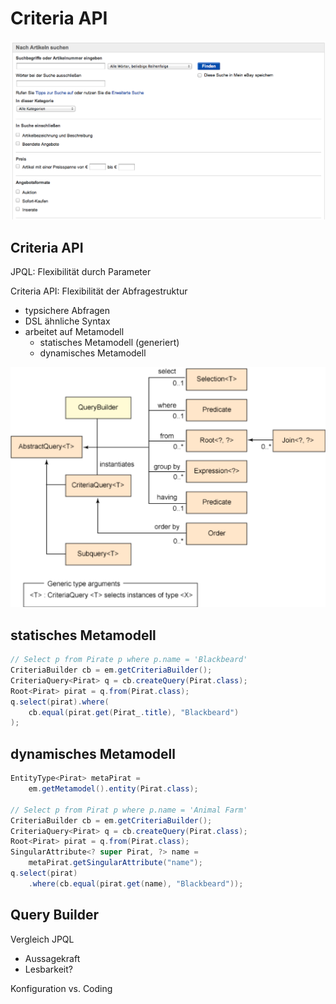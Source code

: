 # Criteria API


![Wozu?](img/criteria-api-motivation.png)


## Criteria API

JPQL: Flexibilität durch Parameter

Criteria API: Flexibilität der Abfragestruktur
* typsichere Abfragen
* DSL ähnliche Syntax
* arbeitet auf Metamodell
    * statisches Metamodell (generiert)
    * dynamisches Metamodell


![Criteria API](img/criteria_api.png)


## statisches Metamodell

```java
// Select p from Pirate p where p.name = 'Blackbeard'
CriteriaBuilder cb = em.getCriteriaBuilder();
CriteriaQuery<Pirat> q = cb.createQuery(Pirat.class);
Root<Pirat> pirat = q.from(Pirat.class);
q.select(pirat).where(
    cb.equal(pirat.get(Pirat_.title), "Blackbeard")
);
```


## dynamisches Metamodell

```java
EntityType<Pirat> metaPirat =
    em.getMetamodel().entity(Pirat.class);

// Select p from Pirat p where p.name = 'Animal Farm'
CriteriaBuilder cb = em.getCriteriaBuilder();
CriteriaQuery<Pirat> q = cb.createQuery(Pirat.class);
Root<Pirat> pirat = q.from(Pirat.class);
SingularAttribute<? super Pirat, ?> name =
	metaPirat.getSingularAttribute("name");
q.select(pirat)
    .where(cb.equal(pirat.get(name), "Blackbeard"));
```


## Query Builder

Vergleich JPQL
* Aussagekraft
* Lesbarkeit?

Konfiguration vs. Coding
